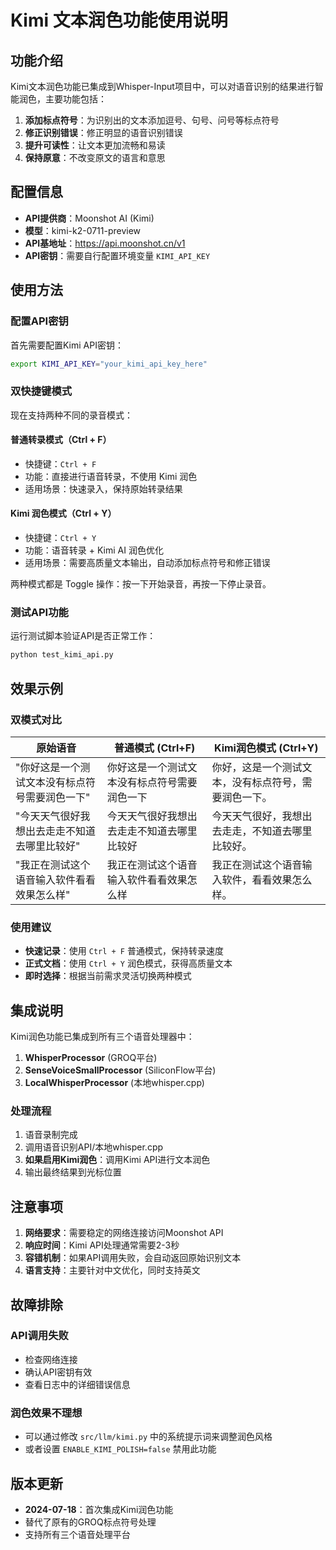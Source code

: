 # Kimi 文本润色功能使用说明

## 功能介绍

Kimi文本润色功能已集成到Whisper-Input项目中，可以对语音识别的结果进行智能润色，主要功能包括：

1. **添加标点符号**：为识别出的文本添加逗号、句号、问号等标点符号
2. **修正识别错误**：修正明显的语音识别错误
3. **提升可读性**：让文本更加流畅和易读
4. **保持原意**：不改变原文的语言和意思

## 配置信息

- **API提供商**：Moonshot AI (Kimi)
- **模型**：kimi-k2-0711-preview
- **API基地址**：https://api.moonshot.cn/v1
- **API密钥**：需要自行配置环境变量 `KIMI_API_KEY`

## 使用方法

### 配置API密钥

首先需要配置Kimi API密钥：

```bash
export KIMI_API_KEY="your_kimi_api_key_here"
```

### 双快捷键模式

现在支持两种不同的录音模式：

#### 普通转录模式（Ctrl + F）
- 快捷键：`Ctrl + F`
- 功能：直接进行语音转录，不使用 Kimi 润色
- 适用场景：快速录入，保持原始转录结果

#### Kimi 润色模式（Ctrl + Y）
- 快捷键：`Ctrl + Y`
- 功能：语音转录 + Kimi AI 润色优化
- 适用场景：需要高质量文本输出，自动添加标点符号和修正错误

两种模式都是 Toggle 操作：按一下开始录音，再按一下停止录音。

### 测试API功能

运行测试脚本验证API是否正常工作：

```bash
python test_kimi_api.py
```

## 效果示例

### 双模式对比

| 原始语音 | 普通模式 (Ctrl+F) | Kimi润色模式 (Ctrl+Y) |
|---|---|---|
| "你好这是一个测试文本没有标点符号需要润色一下" | 你好这是一个测试文本没有标点符号需要润色一下 | 你好，这是一个测试文本，没有标点符号，需要润色一下。 |
| "今天天气很好我想出去走走不知道去哪里比较好" | 今天天气很好我想出去走走不知道去哪里比较好 | 今天天气很好，我想出去走走，不知道去哪里比较好。 |
| "我正在测试这个语音输入软件看看效果怎么样" | 我正在测试这个语音输入软件看看效果怎么样 | 我正在测试这个语音输入软件，看看效果怎么样。 |

### 使用建议

- **快速记录**：使用 `Ctrl + F` 普通模式，保持转录速度
- **正式文档**：使用 `Ctrl + Y` 润色模式，获得高质量文本
- **即时选择**：根据当前需求灵活切换两种模式

## 集成说明

Kimi润色功能已集成到所有三个语音处理器中：

1. **WhisperProcessor** (GROQ平台)
2. **SenseVoiceSmallProcessor** (SiliconFlow平台)  
3. **LocalWhisperProcessor** (本地whisper.cpp)

### 处理流程

1. 语音录制完成
2. 调用语音识别API/本地whisper.cpp
3. **如果启用Kimi润色**：调用Kimi API进行文本润色
4. 输出最终结果到光标位置

## 注意事项

1. **网络要求**：需要稳定的网络连接访问Moonshot API
2. **响应时间**：Kimi API处理通常需要2-3秒
3. **容错机制**：如果API调用失败，会自动返回原始识别文本
4. **语言支持**：主要针对中文优化，同时支持英文

## 故障排除

### API调用失败
- 检查网络连接
- 确认API密钥有效
- 查看日志中的详细错误信息

### 润色效果不理想
- 可以通过修改 `src/llm/kimi.py` 中的系统提示词来调整润色风格
- 或者设置 `ENABLE_KIMI_POLISH=false` 禁用此功能

## 版本更新

- **2024-07-18**：首次集成Kimi润色功能
- 替代了原有的GROQ标点符号处理
- 支持所有三个语音处理平台 